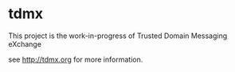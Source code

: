 tdmx
====

This project is the work-in-progress of Trusted Domain Messaging eXchange

see http://tdmx.org for more information.

